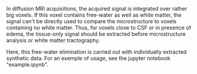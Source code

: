 In diffusion MRI acquisitions, the acquired signal is integrated over rather big voxels. If this voxel contains free-water as well as white matter, the signal can't be directly used to compare the microstructure to voxels containing no white matter. Thus, for voxels close to CSF or in presence of edema, the tissue-only signal should be extracted before microstructure analysis or white matter tractography.

Here, this free-water elimination is carried out with individually extracted synthetic data.
For an exemple of usage, see the jupyter notebook "example.ipynb".
